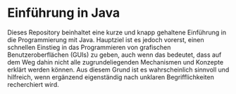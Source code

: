 # Einführung in Java

Dieses Repository beinhaltet eine kurze und knapp gehaltene Einführung in die Programmierung mit Java.
Hauptziel ist es jedoch vorerst, einen schnellen Einstieg in das Programmieren von grafischen Benutzeroberflächen (GUIs) zu geben, 
auch wenn das bedeutet, dass auf dem Weg dahin nicht alle zugrundeliegenden Mechanismen und Konzepte erklärt werden können. 
Aus diesem Grund ist es wahrscheinlich sinnvoll und hilfreich, wenn ergänzend eigenständig nach unklaren Begrifflichkeiten recherchiert wird.
